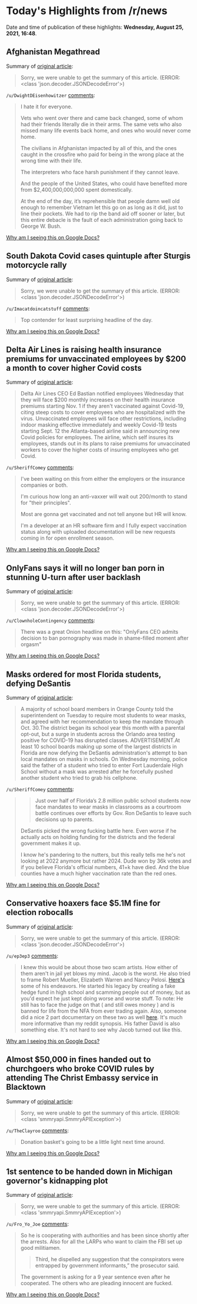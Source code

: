 # Today's Highlights from /r/news

Date and time of publication of these highlights: **Wednesday, August 25, 2021, 16:48**.

## Afghanistan Megathread

Summary of [original article](https://www.reddit.com/r/news/comments/p51us2/afghanistan_megathread/):

> Sorry, we were unable to get the summary of this article. (ERROR: <class 'json.decoder.JSONDecodeError'>)

`/u/DwightDEisenhowitzer` [comments](https://www.reddit.com/r/news/comments/p51us2/afghanistan_megathread/):

> I hate it for everyone.
> 
> Vets who went over there and came back changed, some of whom had their friends literally die in their arms. The same vets who also missed many life events back home, and ones who would never come home.
> 
> The civilians in Afghanistan impacted by all of this, and the ones caught in the crossfire who paid for being in the wrong place at the wrong time with their life.
> 
> The interpreters who face harsh punishment if they cannot leave.
> 
> And the people of the United States, who could have benefited more from $2,400,000,000,000 spent domestically.
> 
> At the end of the day, it’s reprehensible that people damn well old enough to remember Vietnam let this go on as long as it did, just to line their pockets. We had to rip the band aid off sooner or later, but this entire debacle is the fault of each administration going back to George W. Bush.

[Why am I seeing this on Google Docs?](https://docs.google.com/document/d/1Dc6We63vOXIZsc0op-Bt4abqkYjXzOigalQqFxmvvbM/edit?usp=sharing)

## South Dakota Covid cases quintuple after Sturgis motorcycle rally

Summary of [original article](https://www.nbcnews.com/news/us-news/south-dakota-covid-cases-quintuple-after-sturgis-motorcycle-rally-n1277567):

> Sorry, we were unable to get the summary of this article. (ERROR: <class 'json.decoder.JSONDecodeError'>)

`/u/Imacatdoincatstuff` [comments](https://www.reddit.com/r/news/comments/pbguoo/south_dakota_covid_cases_quintuple_after_sturgis/):

> Top contender for least surprising headline of the day.

[Why am I seeing this on Google Docs?](https://docs.google.com/document/d/1Dc6We63vOXIZsc0op-Bt4abqkYjXzOigalQqFxmvvbM/edit?usp=sharing)

## Delta Air Lines is raising health insurance premiums for unvaccinated employees by $200 a month to cover higher Covid costs

Summary of [original article](https://www.cnbc.com/2021/08/25/delta-air-lines-unvaccinated-employees-will-face-200-fees-if-they-dont-get-covid-vaccine.html):

> Delta Air Lines CEO Ed Bastian notified employees Wednesday that they will face $200 monthly increases on their health insurance premiums starting Nov. 1 if they aren't vaccinated against Covid-19, citing steep costs to cover employees who are hospitalized with the virus. Unvaccinated employees will face other restrictions, including indoor masking effective immediately and weekly Covid-19 tests starting Sept. 12 the Atlanta-based airline said in announcing new Covid policies for employees. The airline, which self insures its employees, stands out in its plans to raise premiums for unvaccinated workers to cover the higher costs of insuring employees who get Covid.

`/u/SheriffComey` [comments](https://www.reddit.com/r/news/comments/pbbxma/delta_air_lines_is_raising_health_insurance/):

> I've been waiting on this from either the employers or the insurance companies or both.  
> 
> I'm curious how long an anti-vaxxer will wait out 200/month to stand for "their principles".    
> 
> Most are gonna get vaccinated and not tell anyone but HR will know.  
> 
> I'm a developer at an HR software firm and I fully expect vaccination status along with uploaded documentation will be new requests coming in for open enrollment season.

[Why am I seeing this on Google Docs?](https://docs.google.com/document/d/1Dc6We63vOXIZsc0op-Bt4abqkYjXzOigalQqFxmvvbM/edit?usp=sharing)

## OnlyFans says it will no longer ban porn in stunning U-turn after user backlash

Summary of [original article](https://www.cnbc.com/2021/08/25/onlyfans-says-it-will-no-longer-ban-porn-after-backlash-from-users.html):

> Sorry, we were unable to get the summary of this article. (ERROR: <class 'json.decoder.JSONDecodeError'>)

`/u/ClownholeContingency` [comments](https://www.reddit.com/r/news/comments/pbaocx/onlyfans_says_it_will_no_longer_ban_porn_in/):

> There was a great Onion headline on this: "OnlyFans CEO admits decision to ban pornography was made in shame-filled moment after orgasm"

[Why am I seeing this on Google Docs?](https://docs.google.com/document/d/1Dc6We63vOXIZsc0op-Bt4abqkYjXzOigalQqFxmvvbM/edit?usp=sharing)

## Masks ordered for most Florida students, defying DeSantis

Summary of [original article](https://apnews.com/article/health-florida-coronavirus-pandemic-1f88ce7bdcbd971191a71ab8ffd3ac27):

> A majority of school board members in Orange County told the superintendent on Tuesday to require most students to wear masks, and agreed with her recommendation to keep the mandate through Oct. 30.The district began its school year this month with a parental opt-out, but a surge in students across the Orlando area testing positive for COVID-19 has disrupted classes. ADVERTISEMENT.At least 10 school boards making up some of the largest districts in Florida are now defying the DeSantis administration's attempt to ban local mandates on masks in schools. On Wednesday morning, police said the father of a student who tried to enter Fort Lauderdale High School without a mask was arrested after he forcefully pushed another student who tried to grab his cellphone.

`/u/SheriffComey` [comments](https://www.reddit.com/r/news/comments/pbdn22/masks_ordered_for_most_florida_students_defying/):

> >Just over half of Florida’s 2.8 million public school students now face mandates to wear masks in classrooms as a courtroom battle continues over efforts by Gov. Ron DeSantis to leave such decisions up to parents.
> 
> DeSantis picked the wrong fucking battle here.   Even worse if he actually acts on holding funding for the districts and the federal government makes it up. 
> 
> I know he's pandering to the nutters, but this really tells me he's not looking at 2022 anymore but rather 2024.   Dude won by 36k votes and if you believe Florida's official numbers, 41+k have died.   And the blue counties have a much higher vaccination rate than the red ones.

[Why am I seeing this on Google Docs?](https://docs.google.com/document/d/1Dc6We63vOXIZsc0op-Bt4abqkYjXzOigalQqFxmvvbM/edit?usp=sharing)

## Conservative hoaxers face $5.1M fine for election robocalls

Summary of [original article](https://apnews.com/article/technology-business-elections-election-2020-260f8df2ed47fa17bf3e88d0a49e64f6):

> Sorry, we were unable to get the summary of this article. (ERROR: <class 'json.decoder.JSONDecodeError'>)

`/u/ep3ep3` [comments](https://www.reddit.com/r/news/comments/pbeqt1/conservative_hoaxers_face_51m_fine_for_election/):

> I knew this would be about those two scam artists. How either of them aren't in jail yet blows my mind. Jacob is the worst. He also tried to frame Robert Mueller, Elizabeth Warren and Nancy Pelosi. [Here's](https://en.wikipedia.org/wiki/Jacob_Wohl) some of his endeavors. He started his legacy by creating a fake hedge fund in high school and scamming people out of money, but as you'd expect he just kept doing worse and worse stuff. To note: He still has to face the judge on that ( and still owes money ) and is banned for life from the NFA from ever trading again. Also, someone did a nice 2 part documentary on these two as well [here](https://www.youtube.com/watch?v=iggVHtOwq64). It's much more informative than my reddit synopsis. His father David is also something else. It's not hard to see why Jacob turned out like this.

[Why am I seeing this on Google Docs?](https://docs.google.com/document/d/1Dc6We63vOXIZsc0op-Bt4abqkYjXzOigalQqFxmvvbM/edit?usp=sharing)

## Almost $50,000 in fines handed out to churchgoers who broke COVID rules by attending The Christ Embassy service in Blacktown

Summary of [original article](https://www.abc.net.au/news/2021-08-25/blacktown-church-fines-for-people-who-broke-covid-rules/100406202):

> Sorry, we were unable to get the summary of this article. (ERROR: <class 'smmryapi.SmmryAPIException'>)

`/u/TheClayroo` [comments](https://www.reddit.com/r/news/comments/pb7h90/almost_50000_in_fines_handed_out_to_churchgoers/):

> Donation basket's going to be a little light next time around.

[Why am I seeing this on Google Docs?](https://docs.google.com/document/d/1Dc6We63vOXIZsc0op-Bt4abqkYjXzOigalQqFxmvvbM/edit?usp=sharing)

## 1st sentence to be handed down in Michigan governor's kidnapping plot

Summary of [original article](https://keprtv.com/news/nation-world/1st-sentence-to-be-handed-down-in-michigan-govs-kidnap-plot-08-25-2021):

> Sorry, we were unable to get the summary of this article. (ERROR: <class 'smmryapi.SmmryAPIException'>)

`/u/Fro_Yo_Joe` [comments](https://www.reddit.com/r/news/comments/pbcp5n/1st_sentence_to_be_handed_down_in_michigan/):

> So he is cooperating with authorities and has been since shortly after the arrests. Also for all the LARPs who want to claim the FBI set up good militiamen.  
> 
> > Third, he dispelled any suggestion that the conspirators were entrapped by government informants,” the prosecutor said.
> 
> The government is asking for a 9 year sentence even after he cooperated. The others who are pleading innocent are fucked.

[Why am I seeing this on Google Docs?](https://docs.google.com/document/d/1Dc6We63vOXIZsc0op-Bt4abqkYjXzOigalQqFxmvvbM/edit?usp=sharing)

